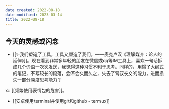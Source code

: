```yaml
---
date created: 2022-08-18
date modified: 2023-03-14
title: 2022-08-18
---
```


## 今天的灵感或闪念

- [[✨我们塑造了工具，工具又塑造了我们。——麦克卢汉《理解媒介：论人的延伸》]]。现在看到非常多年轻的朋友在微信或qq等IM工具上，喜欢一句话拆成几个词语一次次发送，我觉得这种习惯不利于思考。同样的，用惯了大纲式的笔记，不写较长的段落，会不会久而久之，失去了驾驭长文的能力，进而损失一部分深度思考能力？

x:: [[频繁使用表情包的危害]]。

- [[安卓使用terminal并使用git和github - termux]]
